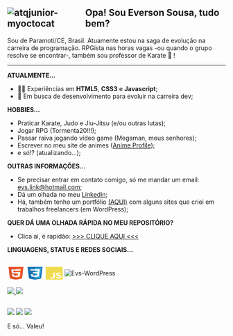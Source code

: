## <img align="left" alt="atqjunior-myoctocat" src="https://media.tenor.com/images/2490233e3d61a358e209e708969c20f6/tenor.gif" width="180px"/><a href="https://github.com/evssousa"></a>

## Opa! Sou **Everson Sousa**, tudo bem?

Sou de Paramoti/CE, Brasil. Atuamente estou na saga de evolução na carreira de programação. RPGista nas horas vagas -ou quando o grupo resolve se encontrar-, também sou professor de Karate 🥋 ! 

---
**ATUALMENTE...**
- 🐱‍💻 Experiências em **HTML5**, **CSS3** e **Javascript**;
- 🧠 Em busca de desenvolvimento para evoluir na carreira dev;

**HOBBIES...**
  * Praticar Karate, Judo e Jiu-Jitsu (e/ou outras lutas);
  * Jogar RPG (Tormenta20!!!);
  * Passar raiva jogando vídeo game (Megaman, meus senhores);
  * Escrever no meu site de animes (<a href='https://animeprofile.com.br'>Anime Profile</a>);
  * e só!? (atualizando...);

**OUTRAS INFORMAÇÕES...**
* Se precisar entrar em contato comigo, só me mandar um email: evs.link@hotmail.com;
* Dá um olhada no meu <a href='https://https://www.linkedin.com/in/evssousa/' target='_blank'>Linkedin</a>;
* Há, também tenho um portfólio <a href='https://eversonsousa.com.br' target='_blank'>(AQUI)</a> com alguns sites que criei em trabalhos freelancers (em WordPress);

**QUER DÁ UMA OLHADA RÁPIDA NO MEU REPOSITÓRIO?**
* Clica ai, é rapidão: <a href="https://evssousa.github.io/meus-projetos/" target='_blank'> >>> CLIQUE AQUI <<< </a>

**LINGUAGENS, STATUS E REDES SOCIAIS...**
 <div style="display: inline_block"><br>
  <img align="center" alt="Evs-HTML" height="30" width="40" src="https://raw.githubusercontent.com/devicons/devicon/master/icons/html5/html5-original.svg">
  <img align="center" alt="Evs-CSS" height="30" width="40" src="https://raw.githubusercontent.com/devicons/devicon/master/icons/css3/css3-original.svg">
  <img align="center" alt="Evs-Js" height="30" width="40" src="https://raw.githubusercontent.com/devicons/devicon/master/icons/javascript/javascript-plain.svg">
  <img align="center" alt="Evs-WordPress" height="30" width="30" src="https://i.imgur.com/W74KJzo.png">
 </div>
 
 <br>
 
 <div>
  <a href="https://github.com/evssousa">
  <img height="150em" src="https://github-readme-stats.vercel.app/api?username=evssousa&show_icons=true&theme=vue-dark&include_all_commits=true&count_private=true"/>
  <img height="150em" src="https://github-readme-stats.vercel.app/api/top-langs/?username=evssousa&layout=compact&langs_count=7&theme=vue-dark"/>
</div>
  
  ## 
<div> 
  <a href="https://instagram.com/evs.sou" target="_blank"><img src="https://img.shields.io/badge/-Instagram-%23E4405F?style=for-the-badge&logo=instagram&logoColor=white" target="_blank"></a>
  <a href = "mailto:evs.link@hotmail.com"><img src="https://img.shields.io/badge/-Gmail-%23333?style=for-the-badge&logo=gmail&logoColor=white" target="_blank"></a>
  <a href="https://www.linkedin.com/in/evssousa" target="_blank"><img src="https://img.shields.io/badge/-LinkedIn-%230077B5?style=for-the-badge&logo=linkedin&logoColor=white" target="_blank"></a>  
</div>

E só... Valeu!
